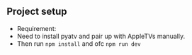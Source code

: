 
## Project setup
* Requirement:
* Need to install pyatv and pair up with AppleTVs manually.
* Then run `npm install` and ofc `npm run dev`